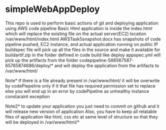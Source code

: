 # simpleWebAppDeploy
This repo is used to perform basic actions of git and deploying application using AWS code pipeline
Basic Html application is inside the index.html which will replace the existing file on the actual server(EC2) location /var/www/html/index.html
AWSTask5snapshot.docx has snapshots of code pipeline pushed, EC2 instance, and actual application running on public IP
buildspec file will pick up all the files in the source and make it available for buildartif.zip in the folder defined in code build like deploy
appspec.yml will pick up the artifacts from the folder codepipeline-586567587-65765874686/deploy/* and will deploy the application from the artifacts to /var/www/html/

Note* if there is a file already present in /var/www/html/ it will be overwrite by codePiepeline only if it that file has required permission set to replace else you will end up in an error by codePipeline as unhealthy instance constaraint exception

Note2* to update your application you just need to commit on github and it will release new version of application Also, you have to keep all relatable files of application like html, css etc at same level of structure so that they will be deployed in /var/www/html/*
